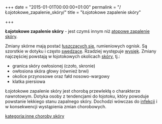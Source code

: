 +++
date = "2015-01-01T00:00:00+01:00"
permalink = "/Łojotokowe_zapalenie_skóry/"
title = "Łojotokowe zapalenie skóry"

+++

**Łojotokowe zapalenie skóry** - jest czymś innym niż [atopowe zapalenie skóry](/atopedia/Atopowe_zapalenie_skóry "wikilink").

Zmiany skórne mają postać [łuszczących się](/atopedia/Łuszczenie "wikilink"), rumieniowych ognisk. Są szorstkie w dotyku i często [swędzące](/atopedia/Świąd "wikilink"). Rzadziej występuje [wysięk](/atopedia/Wysięk "wikilink"). Zmiany najczęściej powstają w łojotokowych okolicach [skóry](/atopedia/Skóra "wikilink"), tj.:

-   granica skóry owłosionej (czoło, skronie)
-   owłosiona skóra głowy (również brwi)
-   okolice przynosowe oraz fałd nosowo-wargowy
-   klatka piersiowa

Łojotokowe zapalenie skóry jest chorobą przewlekłą o charakterze nawrotowym. Dotyka osoby z tendencjami do łojotoku, który powoduje powstanie lekkiego stanu zapalnego skóry. Dochodzi wówczas do [infekcji](/atopedia/Infekcja_skóry "wikilink") i w konsekwencji wystąpienia zmian chorobowych.

[kategoria:inne choroby skóry](/atopedia/kategoria:inne_choroby_skóry "wikilink")